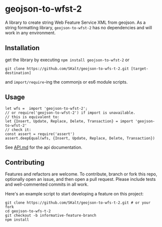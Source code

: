 # geojson-to-wfst-2

A library to create string Web Feature Service XML from geojson.  As a string
formatting library, `geojson-to-wfst-2` has no dependencies and will work in
any environment.

## Installation
get the library by executing `npm install geojson-to-wfst-2` or

```
git clone https://github.com/SKalt/geojson-to-wfs-t-2.git [target-destination]
```

and `import/require`-ing the commonjs or es6 module scripts.

## Usage

```{javascript}
let wfs =  import 'geojson-to-wfst-2';
// or require('geojson-to-wfst-2') if import is unavailable.
// this is equivalent to:
let {Insert, Update, Replace, Delete, Transaction} = import 'geojson-to-wfst-2'
// check it:
const assert = require('assert')
assert.deepEqual(wfs, {Insert, Update, Replace, Delete, Transaction})
```
See [API.md](./API.md) for the api documentation.

## Contributing

Features and refactors are welcome. To contribute, branch or fork this repo,
optionally open an issue, and then open a pull request.  Please include tests
and well-commented commits in all work.

Here's an example script to start developing a feature on this project:
```
git clone https://github.com/SKalt/geojson-to-wfs-t-2.git # or your fork
cd geojson-to-wfs-t-2
git checkout -b informative-feature-branch
npm install
```